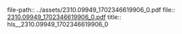 file-path:: ../assets/2310.09949_1702346619906_0.pdf
file:: [2310.09949_1702346619906_0.pdf](../assets/2310.09949_1702346619906_0.pdf)
title:: hls__2310.09949_1702346619906_0
